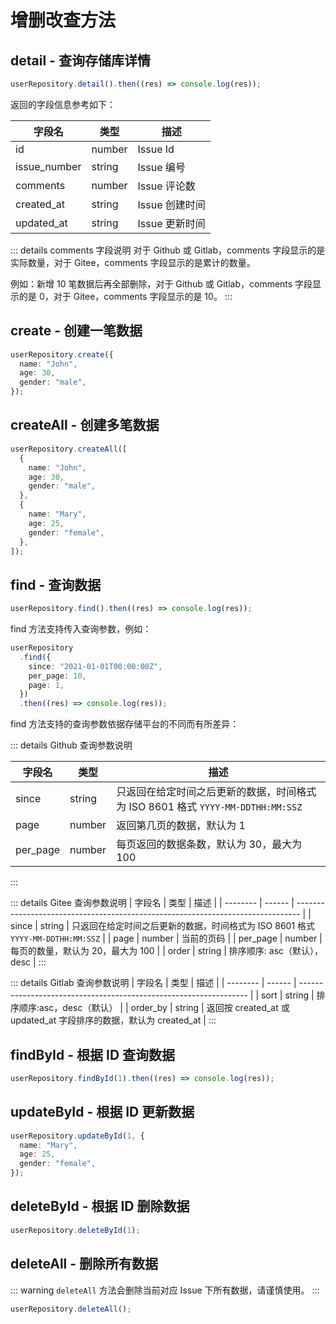 # 增删改查方法

## detail - 查询存储库详情

```ts
userRepository.detail().then((res) => console.log(res));
```

返回的字段信息参考如下：

| 字段名       | 类型   | 描述           |
| ------------ | ------ | -------------- |
| id           | number | Issue Id       |
| issue_number | string | Issue 编号     |
| comments     | number | Issue 评论数   |
| created_at   | string | Issue 创建时间 |
| updated_at   | string | Issue 更新时间 |

::: details comments 字段说明
对于 Github 或 Gitlab，comments 字段显示的是实际数量，对于 Gitee，comments 字段显示的是累计的数量。

例如：新增 10 笔数据后再全部删除，对于 Github 或 Gitlab，comments 字段显示的是 0，对于 Gitee，comments 字段显示的是 10。
:::

## create - 创建一笔数据

```ts
userRepository.create({
  name: "John",
  age: 30,
  gender: "male",
});
```

## createAll - 创建多笔数据

```ts
userRepository.createAll([
  {
    name: "John",
    age: 30,
    gender: "male",
  },
  {
    name: "Mary",
    age: 25,
    gender: "female",
  },
]);
```

## find - 查询数据

```ts
userRepository.find().then((res) => console.log(res));
```

find 方法支持传入查询参数，例如：

```ts
userRepository
  .find({
    since: "2021-01-01T00:00:00Z",
    per_page: 10,
    page: 1,
  })
  .then((res) => console.log(res));
```

find 方法支持的查询参数依据存储平台的不同而有所差异：

::: details Github 查询参数说明

| 字段名   | 类型   | 描述                                                                            |
| -------- | ------ | ------------------------------------------------------------------------------- |
| since    | string | 只返回在给定时间之后更新的数据，时间格式为 ISO 8601 格式 `YYYY-MM-DDTHH:MM:SSZ` |
| page     | number | 返回第几页的数据，默认为 1                                                      |
| per_page | number | 每页返回的数据条数，默认为 30，最大为 100                                       |

:::

::: details Gitee 查询参数说明
| 字段名 | 类型 | 描述 |
| -------- | ------ | ------------------------------------------------------------------------------- |
| since | string | 只返回在给定时间之后更新的数据，时间格式为 ISO 8601 格式 `YYYY-MM-DDTHH:MM:SSZ` |
| page | number | 当前的页码 |
| per_page | number | 每页的数量，默认为 20，最大为 100 |
| order | string | 排序顺序: asc（默认），desc |
:::

::: details Gitlab 查询参数说明
| 字段名 | 类型 | 描述 |
| -------- | ------ | ----------------------------------------------------------------- |
| sort | string | 排序顺序:asc，desc（默认） |
| order_by | string | 返回按 created_at 或 updated_at 字段排序的数据，默认为 created_at |
:::

## findById - 根据 ID 查询数据

```ts
userRepository.findById(1).then((res) => console.log(res));
```

## updateById - 根据 ID 更新数据

```ts
userRepository.updateById(1, {
  name: "Mary",
  age: 25,
  gender: "female",
});
```

## deleteById - 根据 ID 删除数据

```ts
userRepository.deleteById(1);
```

## deleteAll - 删除所有数据

::: warning
`deleteAll` 方法会删除当前对应 Issue 下所有数据，请谨慎使用。
:::

```ts
userRepository.deleteAll();
```
